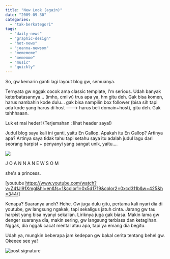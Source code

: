 ```yaml
---
title: "New Look (again)"
date: "2009-09-30"
categories: 
  - "tak-berkategori"
tags: 
  - "daily-news"
  - "graphic-design"
  - "hot-news"
  - "joanna-newsom"
  - "memememe"
  - "mememme"
  - "music"
  - "quickly"
---
```


  

So, gw kemarin ganti lagi layout blog gw, semuanya.  

Ternyata gw nggak cocok ama classic template, I'm serious. Udah banyak keterbatasannya... (imho, cmiiw) trus apa ya, hm gitu deh. Gak bisa komen, harus nambahin kode dulu... gak bisa nampilin box follower (bisa sih tapi ada kode yang harus di host ---> harus beli domain+host), gitu deh. Gak tahhhaaan.

Luk et mai heder! (Terjemahan : lihat header saya!)

Judul blog saya kali ini ganti, yaitu En Gallop. Apakah itu En Gallop? Artinya apa? Artinya saya tidak tahu tapi setahu saya itu adalah judul lagu dari seorang harpist + penyanyi yang sangat unik, yaitu....

[![](images/2234511756_311ac9c090_o.jpg)](http://farm3.static.flickr.com/2212/2234511756_311ac9c090_o.jpg)

J O A N N A N E W S O M

she's a princess.  

\[youtube https://www.youtube.com/watch?v=Z41Jl91XmgI&hl=en&fs=1&color1=0x5d1719&color2=0xcd311b&w=425&h=344\]  

  

Kenapa? Suaranya aneh? Hehe. Gw juga dulu gitu, pertama kali nyari dia di youtube, gw langsung ngakak, tapi sekaligus jatuh cinta. Jarang gw tau harpist yang bisa nyanyi sekalian. Liriknya juga gak biasa. Makin lama gw denger suaranya dia, makin sering, gw langsung terbiasa dan ketagihan. Nggak, dia nggak cacat mental atau apa, tapi ya emang dia begitu.  

Udah ya, mungkin beberapa jam kedepan gw bakal cerita tentang behel gw. Okeeee see ya!  

![post signature](images/167tush.png)
